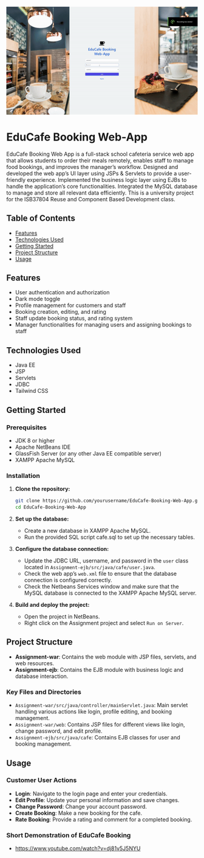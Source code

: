 ![Demo](https://raw.githubusercontent.com/shadeiskndr/shadeiskndr.github.io/main/uploads/EduCafe%20Demo.gif?token=BAIEW3QQJDOCC5I5DMWEM3DGREMGM)

# EduCafe Booking Web-App

EduCafe Booking Web App is a full-stack school cafeteria service web app that allows students to order their meals remotely, enables staff to manage food bookings, and improves the manager’s workflow. Designed and developed the web app’s UI layer using JSPs & Servlets to provide a user-friendly experience. Implemented the business logic layer using EJBs to handle the application’s core functionalities. Integrated the MySQL database to manage and store all relevant data efficiently. This is a university project for the ISB37804 Reuse and Component Based Development class.

## Table of Contents

- [Features](#features)
- [Technologies Used](#technologies-used)
- [Getting Started](#getting-started)
- [Project Structure](#project-structure)
- [Usage](#usage)

## Features

- User authentication and authorization
- Dark mode toggle
- Profile management for customers and staff
- Booking creation, editing, and rating
- Staff update booking status, and rating system
- Manager functionalities for managing users and assigning bookings to staff

## Technologies Used

- Java EE
- JSP
- Servlets
- JDBC
- Tailwind CSS

## Getting Started

### Prerequisites

- JDK 8 or higher
- Apache NetBeans IDE
- GlassFish Server (or any other Java EE compatible server)
- XAMPP Apache MySQL

### Installation

1. **Clone the repository:**

   ```sh
   git clone https://github.com/yourusername/EduCafe-Booking-Web-App.git
   cd EduCafe-Booking-Web-App
   ```

2. **Set up the database:**

   - Create a new database in XAMPP Apache MySQL.
   - Run the provided SQL script cafe.sql to set up the necessary tables.

3. **Configure the database connection:**

   - Update the JDBC URL, username, and password in the `user` class located in `Assignment-ejb/src/java/cafe/user.java`.
   - Check the web app’s `web.xml` file to ensure that the database connection is configured correctly.
   - Check the Netbeans Services window and make sure that the MySQL database is connected to the XAMPP Apache MySQL server.

4. **Build and deploy the project:**

   - Open the project in NetBeans.
   - Right click on the Assignment project and select `Run on Server`.

## Project Structure

- **Assignment-war**: Contains the web module with JSP files, servlets, and web resources.
- **Assignment-ejb**: Contains the EJB module with business logic and database interaction.

### Key Files and Directories

- `Assignment-war/src/java/controller/mainServlet.java`: Main servlet handling various actions like login, profile editing, and booking management.
- `Assignment-war/web`: Contains JSP files for different views like login, change password, and edit profile.
- `Assignment-ejb/src/java/cafe`: Contains EJB classes for user and booking management.

## Usage

### Customer User Actions

- **Login**: Navigate to the login page and enter your credentials.
- **Edit Profile**: Update your personal information and save changes.
- **Change Password**: Change your account password.
- **Create Booking**: Make a new booking for the cafe.
- **Rate Booking**: Provide a rating and comment for a completed booking.

### Short Demonstration of EduCafe Booking

- https://www.youtube.com/watch?v=dj81v5J5NYU
